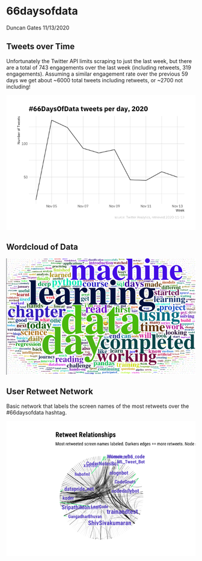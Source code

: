 66daysofdata
================
Duncan Gates
11/13/2020

## Tweets over Time

Unfortunately the Twitter API limits scraping to just the last week, but
there are a total of 743 engagements over the last week (including
retweets, 319 engagements). Assuming a similar engagement rate over the
previous 59 days we get about ~6000 total tweets including retweets, or
~2700 not including\!

![](66daysofdata_files/figure-gfm/unnamed-chunk-2-1.png)<!-- -->

## Wordcloud of Data

![](images/66daysofdata.png)

## User Retweet Network

Basic network that labels the screen names of the most retweets over the
\#66daysofdata hashtag.

![](66daysofdata_files/figure-gfm/unnamed-chunk-3-1.png)<!-- -->
